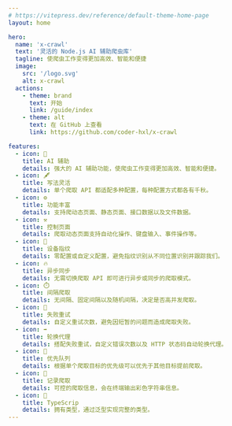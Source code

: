 ```yaml
---
# https://vitepress.dev/reference/default-theme-home-page
layout: home

hero:
  name: 'x-crawl'
  text: '灵活的 Node.js AI 辅助爬虫库'
  tagline: 使爬虫工作变得更加高效、智能和便捷
  image:
    src: '/logo.svg'
    alt: x-crawl
  actions:
    - theme: brand
      text: 开始
      link: /guide/index
    - theme: alt
      text: 在 GitHub 上查看
      link: https://github.com/coder-hxl/x-crawl

features:
  - icon: 🤖
    title: AI 辅助
    details: 强大的 AI 辅助功能，使爬虫工作变得更加高效、智能和便捷。
  - icon: 🖋️
    title: 写法灵活
    details: 单个爬取 API 都适配多种配置，每种配置方式都各有千秋。
  - icon: ⚙️
    title: 功能丰富
    details: 支持爬动态页面、静态页面、接口数据以及文件数据。
  - icon: ⚒️
    title: 控制页面
    details: 爬取动态页面支持自动化操作、键盘输入、事件操作等。
  - icon: 👀
    title: 设备指纹
    details: 零配置或自定义配置，避免指纹识别从不同位置识别并跟踪我们。
  - icon: 🔥
    title: 异步同步
    details: 无需切换爬取 API 即可进行异步或同步的爬取模式。
  - icon: ⏱️
    title: 间隔爬取
    details: 无间隔、固定间隔以及随机间隔，决定是否高并发爬取。
  - icon: 🔄
    title: 失败重试
    details: 自定义重试次数，避免因短暂的问题而造成爬取失败。
  - icon: ➡️
    title: 轮换代理
    details: 搭配失败重试，自定义错误次数以及 HTTP 状态码自动轮换代理。
  - icon: 🚀
    title: 优先队列
    details: 根据单个爬取目标的优先级可以优先于其他目标提前爬取。
  - icon: 🧾
    title: 记录爬取
    details: 可控的爬取信息，会在终端输出彩色字符串信息。
  - icon: 🦾
    title: TypeScrip
    details: 拥有类型，通过泛型实现完整的类型。
---
```

